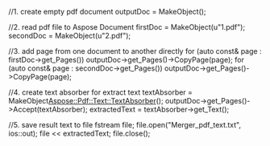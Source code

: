 
//1. create empty pdf document
outputDoc = MakeObject<Document>();

//2. read pdf file to Aspose Document
firstDoc = MakeObject<Document>(u"1.pdf");
secondDoc = MakeObject<Document>(u"2.pdf");

//3. add page from one document to another directly
for (auto const& page : firstDoc->get_Pages())
	outputDoc->get_Pages()->CopyPage(page);
for (auto const& page : secondDoc->get_Pages())
	outputDoc->get_Pages()->CopyPage(page);

//4. create text absorber for extract text
textAbsorber = MakeObject<Aspose::Pdf::Text::TextAbsorber>();
outputDoc->get_Pages()->Accept(textAbsorber);
extractedText = textAbsorber->get_Text();

//5. save result text to file 
fstream file;
file.open("Merger_pdf_text.txt", ios::out);
file << extractedText;
file.close();
